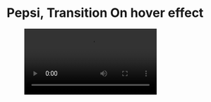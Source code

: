 # Pepsi, Transition On hover effect

<figure class="video container">
    <video controls="true" allowfullscreen="true">
        <source src="./img/Output.mp4" type="video/mp4">
    </video>
</figure>